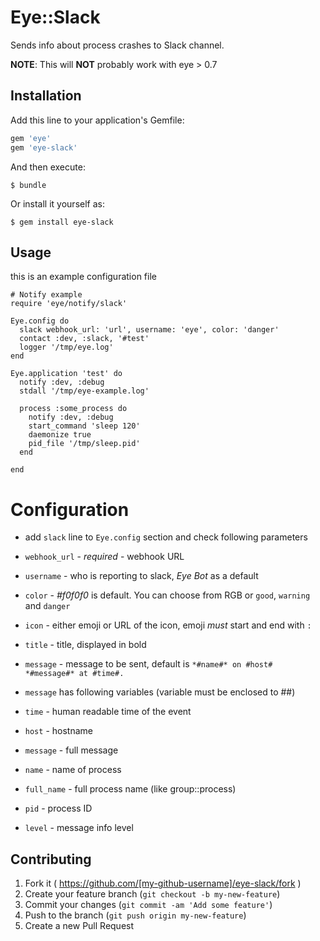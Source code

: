 # Eye::Slack

Sends info about process crashes to Slack channel.

**NOTE**: This will **NOT** probably work with eye > 0.7

## Installation

Add this line to your application's Gemfile:

```ruby
gem 'eye'
gem 'eye-slack'
```

And then execute:

    $ bundle

Or install it yourself as:

    $ gem install eye-slack

## Usage

this is an example configuration file

````
# Notify example
require 'eye/notify/slack'

Eye.config do
  slack webhook_url: 'url', username: 'eye', color: 'danger'
  contact :dev, :slack, '#test'
  logger '/tmp/eye.log'
end

Eye.application 'test' do
  notify :dev, :debug
  stdall '/tmp/eye-example.log'

  process :some_process do
    notify :dev, :debug
    start_command 'sleep 120'
    daemonize true
    pid_file '/tmp/sleep.pid'
  end

end
````

# Configuration

* add `slack` line to `Eye.config` section and check following parameters
 * `webhook_url` - *required* - webhook URL
 * `username` - who is reporting to slack, *Eye Bot* as a default
 * `color` - *#f0f0f0* is default. You can choose from RGB or `good`, `warning` and `danger`
 * `icon` - either emoji or URL of the icon, emoji *must* start and end with `:`
 * `title` - title, displayed in bold
 * `message` - message to be sent, default is `*#name#* on #host# *#message#* at #time#.`

* `message` has following variables (variable must be enclosed to ##)
 * `time` - human readable time of the event
 * `host` - hostname
 * `message` - full message
 * `name` - name of process
 * `full_name` - full process name (like group::process)
 * `pid` - process ID
 * `level` - message info level

## Contributing

1. Fork it ( https://github.com/[my-github-username]/eye-slack/fork )
2. Create your feature branch (`git checkout -b my-new-feature`)
3. Commit your changes (`git commit -am 'Add some feature'`)
4. Push to the branch (`git push origin my-new-feature`)
5. Create a new Pull Request

